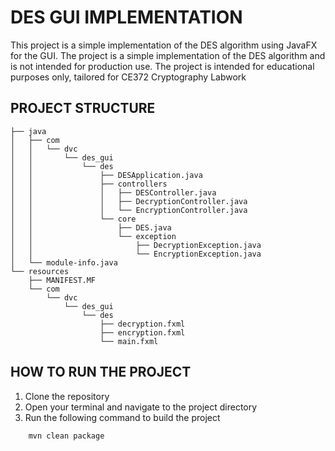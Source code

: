 # DES GUI IMPLEMENTATION
This project is a simple implementation of the DES algorithm using JavaFX for the GUI. The project is a simple implementation of the DES algorithm and is not intended for production use. The project is intended for educational purposes only, tailored for CE372 Cryptography Labwork

## PROJECT STRUCTURE
```main
├── java
│   ├── com
│   │   └── dvc
│   │       └── des_gui
│   │           └── des
│   │               ├── DESApplication.java
│   │               ├── controllers
│   │               │   ├── DESController.java
│   │               │   ├── DecryptionController.java
│   │               │   └── EncryptionController.java
│   │               └── core
│   │                   ├── DES.java
│   │                   └── exception
│   │                       ├── DecryptionException.java
│   │                       └── EncryptionException.java
│   └── module-info.java
└── resources
    ├── MANIFEST.MF
    └── com
        └── dvc
            └── des_gui
                └── des
                    ├── decryption.fxml
                    ├── encryption.fxml
                    └── main.fxml

```

## HOW TO RUN THE PROJECT
1. Clone the repository
2. Open your terminal and navigate to the project directory
3. Run the following command to build the project
```shell    
    mvn clean package
```